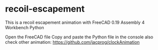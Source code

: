 # recoil-escapement

This is a recoil escapement animation with FreeCAD 0.19
Assembly 4 Workbench
Python 

Open the FreeCAD file
Copy and paste the Python file in the console
also check other animation:
https://github.com/jacprog/clockAnimation
